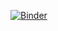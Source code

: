 [![Binder](https://binder.conp.cloud/badge_logo.svg)](https://binder.conp.cloud/v2/gh/ltetrel/nha2020-nilearn.git/HEAD?urlpath=tree%2Fcontent%2F_build%2Fhtml)
